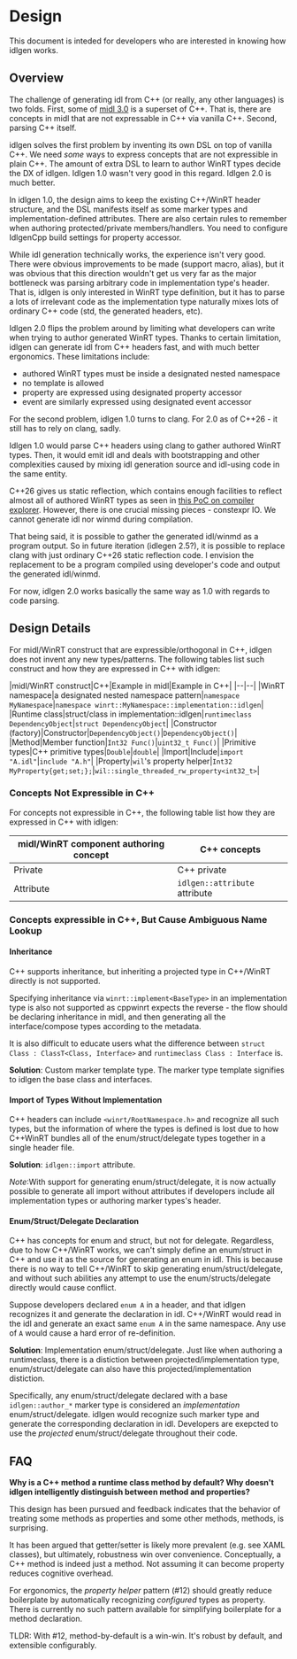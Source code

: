 # Design

This document is inteded for developers who are interested in knowing how idlgen works.

## Overview

The challenge of generating idl from C++ (or really, any other languages) is two folds. First, some of [midl 3.0](https://learn.microsoft.com/en-us/uwp/midl-3/intro) is a superset of C++. That is, there are concepts in midl that are not expressable in C++ via vanilla C++. Second, parsing C++ itself.

idlgen solves the first problem by inventing its own DSL on top of vanilla C++. We need _some_ ways to express concepts that are not expressible in plain C++. The amount of extra DSL to learn to author WinRT types decide the DX of idlgen. Idlgen 1.0 wasn't very good in this regard. Idlgen 2.0 is much better.

In idlgen 1.0, the design aims to keep the existing C++/WinRT header structure, and the DSL manifests itself as some marker types and implementation-defined attributes. There are also certain rules to remember when authoring protected/private members/handlers. You need to configure IdlgenCpp build settings for property accessor.

While idl generation technically works, the experience isn't very good. There were obvious improvements to be made (support macro, alias), but it was obvious that this direction wouldn't get us very far as the major bottleneck was parsing arbitrary code in implementation type's header. That is, idlgen is only interested in WinRT type definition, but it has to parse a lots of irrelevant code as the implementation type naturally mixes lots of ordinary C++ code (std, the generated headers, etc).

Idlgen 2.0 flips the problem around by limiting what developers can write when trying to author generated WinRT types. Thanks to certain limitation, idlgen can generate idl from C++ headers fast, and with much better ergonomics. These limitations include:
- authored WinRT types must be inside a designated nested namespace
- no template is allowed
- property are expressed using designated property accessor
- event are similarly expressed using designated event accessor

For the second problem, idlgen 1.0 turns to clang. For 2.0 as of C++26 - it still has to rely on clang, sadly.

Idlgen 1.0 would parse C++ headers using clang to gather authored WinRT types. Then, it would emit idl and deals with bootstrapping and other complexities caused by mixing idl generation source and idl-using code in the same entity.

C++26 gives us static reflection, which contains enough facilities to reflect almost all of authored WinRT types as seen in [this PoC on compiler explorer](https://godbolt.org/z/9M6qKqGvv). However, there is one crucial missing pieces - constexpr IO. We cannot generate idl nor winmd during compilation.

That being said, it is possible to gather the generated idl/winmd as a program output. So in future iteration (idlegen 2.5?), it is possible to replace clang with just ordinary C\+\+26 static reflection code. I envision the replacement to be a program compiled using developer's code and output the generated idl/winmd.

For now, idlgen 2.0 works basically the same way as 1.0 with regards to code parsing.

## Design Details

For midl/WinRT construct that are expressible/orthogonal in C++, idlgen does not invent any new types/patterns. The following tables list such construct and how they are expressed in C++ with idlgen:

|midl/WinRT construct|C++|Example in midl|Example in C++|
|--|--|
|WinRT namespace|a designated nested namespace pattern|`namespace MyNamespace`|`namespace winrt::MyNamespace::implementation::idlgen`|
|Runtime class|struct/class in implementation::idlgen|`runtimeclass DependencyObject`|`struct DependencyObject`|
|Constructor (factory)|Constructor|`DependencyObject()`|`DependencyObject()`|
|Method|Member function|`Int32 Func()`|`uint32_t Func()`|
|Primitive types|C++ primitive types|`Double`|`double`|
|Import|Include|`import "A.idl"`|`include "A.h"`|
|Property|`wil`'s property helper|`Int32 MyProperty{get;set;};`|`wil::single_threaded_rw_property<int32_t>`|

### Concepts Not Expressible in C++

For concepts not expressible in C++, the following table list how they are expressed in C++ with idlgen:

|midl/WinRT component authoring concept|C++ concepts|
|--|--|
|Private|C++ private|
|Attribute|`idlgen::attribute` attribute|

### Concepts expressible in C++, But Cause Ambiguous Name Lookup

#### Inheritance

C++ supports inheritance, but inheriting a projected type in C++/WinRT directly is not supported.

Specifying inheritance via `winrt::implement<BaseType>` in an implementation type is also not supported as cppwinrt expects the reverse - the flow should be declaring inheritance in midl, and then generating all the interface/compose types according to the metadata. 

It is also difficult to educate users what the difference between `struct Class : ClassT<Class, Interface>` and `runtimeclass Class : Interface` is.

**Solution**: Custom marker template type. The marker type template signifies to idlgen the base class and interfaces.

#### Import of Types Without Implementation

C++ headers can include `<winrt/RootNamespace.h>` and recognize all such types, but the information of where the types is defined is lost due to how C++WinRT bundles all of the enum/struct/delegate types together in a single header file.

**Solution**: `idlgen::import` attribute. 

*Note*:With support for generating enum/struct/delegate, it is now actually possible to generate all import without attributes if developers include all implementation types or authoring marker types's header.

#### Enum/Struct/Delegate Declaration

C++ has concepts for enum and struct, but not for delegate. Regardless, due to how C++/WinRT works, we can't simply define an enum/struct in C++ and use it as the source for generating an enum in idl. This is because there is no way to tell C++/WinRT to skip generating enum/struct/delegate, and without such abilities any attempt to use the enum/structs/delegate directly would cause conflict.

Suppose developers declared `enum A` in a header, and that idlgen recognizes it and generate the declaration in idl. C++/WinRT would read in the idl and generate an exact same `enum A` in the same namespace. Any use of `A` would cause a hard error of re-definition.

**Solution**: Implementation enum/struct/delegate. Just like when authoring a runtimeclass, there is a distiction between projected/implementation type, enum/struct/delegate can also have this projected/implementation distiction.

Specifically, any enum/struct/delegate declared with a base `idlgen::author_*` marker type is considered an _implementation_ enum/struct/delegate. idlgen would recognize such marker type and generate the corresponding declaration in idl. Developers are exepcted to use the _projected_ enum/struct/delegate throughout their code.

## FAQ

**Why is a C++ method a runtime class method by default? Why doesn't idlgen intelligently distinguish between method and properties?**

This design has been pursued and feedback indicates that the behavior of treating some methods as properties and some other methods, methods, is surprising.

It has been argued that getter/setter is likely more prevalent (e.g. see XAML classes), but ultimately, robustness win over convenience. Conceptually, a C++ method is indeed just a method. Not assuming it can become property reduces cognitive overhead.

For ergonomics, the _property helper_ pattern (#12) should greatly reduce boilerplate by automatically recognizing _configured_ types as property. There is currently no such pattern available for simplifying boilerplate for a method declaration.

TLDR: With #12, method-by-default is a win-win. It's robust by default, and extensible configurably.
